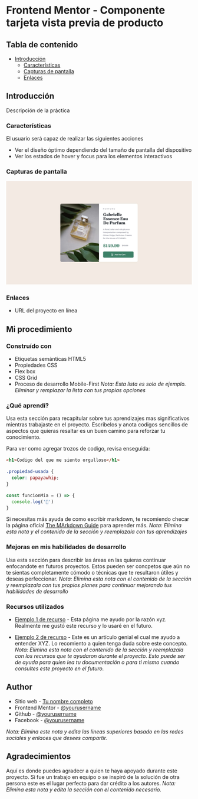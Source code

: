 # Frontend Mentor - Componente tarjeta vista previa de producto

## Tabla de contenido

- [Introducción](#introducción)
  - [Características](#características)
  - [Capturas de pantalla](#capturas-de-pantalla)
  - [Enlaces](#enlaces)

## Introducción

Descripción de la práctica

### Características

El usuario será capaz de realizar las siguientes acciones

- Ver el diseño óptimo dependiendo del tamaño de pantalla del dispositivo
- Ver los estados de hover y focus para los elementos interactivos

### Capturas de pantalla

![texto alternativo](./design/desktop-design.jpg)

### Enlaces

- URL del proyecto en línea

## Mi procedimiento

### Construído con

- Etiquetas semánticas HTML5
- Propiedades CSS
- Flex box
- CSS Grid
- Proceso de desarrollo Mobile-First
_Nota: Esta lista es solo de ejemplo. Eliminar y remplazar la lista con tus propias opciones_

### ¿Qué aprendí?

Usa esta sección para recapitular sobre tus aprendizajes mas significativos mientras trabajaste en el proyecto. Escribelos y anota codigos sencillos de aspectos que quieras resaltar es un buen camino para reforzar tu conocimiento.

Para ver como agregar trozos de codigo, revisa enseguida:

```html
<h1>Codigo del que me siento orgulloso</h1>
```

```css
.propiedad-usada {
  color: papayawhip;
}
```

```js
const funcionMia = () => {
  console.log('🎉')
}
```

Si necesitas más ayuda de como escribir markdown, te recomiendo checar la página oficial [The MArkdown Guide](https://www.markdownguide.org/) para aprender más.
_Nota: Elimina esta nota y el contenido de la sección y reemplazala con tus aprendizajes_

### Mejoras en mis habilidades de desarrollo

Usa esta sección para describir las áreas en las quieras continuar enfocandote en futuros proyectos. Estos pueden ser concpetos que aún no te sientas completamente cómodo o técnicas que te resultaron útiles y deseas perfeccionar.
_Nota: Elimina esta nota con el contenido de la sección y reemplazala con tus propios planes para continuar mejorando tus habilidades de desarrollo_

### Recursos utilizados

- [Ejemplo 1 de recurso](https://www.ejemplo.com) - Esta página me ayudo por la razón xyz. Realmente me gustó este recurso y lo usaré en el futuro.

- [Ejemplo 2 de recurso](https://www.ejemplo.com) - Este es un artículo genial el cual me ayudo a entender XYZ. Lo recomiento a quien tenga duda sobre este concepto.
_Nota: Elimina esta nota con el contenido de la sección y reemplazala con los recursos que te ayudaron durante el proyecto. Esto puede ser de ayuda para quien lea tu documentación o para ti mismo cuando consultes este proyecto en el futuro._

## Author

- Sitio web - [Tu nombre completo](https://www.your-site.com)
- Frontend Mentor - [@yourusername](https://www.frontendmentor.io/profile/yourusername)
- Github - [@yourusername](https://www.github.com/yourusername)
- Facebook - [@yourusername](https://www.facebook.com/yourusername)

_Nota: Elimina este nota y edita las lineas superiores basado en las redes sociales y enlaces que desees compartir._

## Agradecimientos

Aquí es donde puedes agradecr a quien te haya apoyado durante este proyecto. Si fue un trabajo en equipo o se inspiró de la solución de otra persona este es el lugar perfecto para dar crédito a los autores.
_Nota: Elimina esta nota y edita la sección con el contenido necesario._
